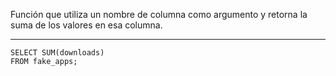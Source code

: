Función que utiliza un nombre de columna como argumento y retorna la suma de los valores en esa columna.

---
```
SELECT SUM(downloads)
FROM fake_apps;
```
